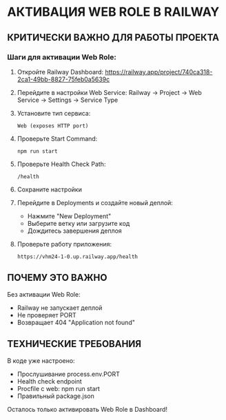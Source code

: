 # АКТИВАЦИЯ WEB ROLE В RAILWAY

## КРИТИЧЕСКИ ВАЖНО ДЛЯ РАБОТЫ ПРОЕКТА

### Шаги для активации Web Role:

1. Откройте Railway Dashboard:
   https://railway.app/project/740ca318-2ca1-49bb-8827-75feb0a5639c

2. Перейдите в настройки Web Service:
   Railway → Project → Web Service → Settings → Service Type

3. Установите тип сервиса:
   ```
   Web (exposes HTTP port)
   ```

4. Проверьте Start Command:
   ```
   npm run start
   ```

5. Проверьте Health Check Path:
   ```
   /health
   ```

6. Сохраните настройки

7. Перейдите в Deployments и создайте новый деплой:
   - Нажмите "New Deployment"
   - Выберите ветку или загрузите код
   - Дождитесь завершения деплоя

8. Проверьте работу приложения:
   ```
   https://vhm24-1-0.up.railway.app/health
   ```

## ПОЧЕМУ ЭТО ВАЖНО

Без активации Web Role:
- Railway не запускает деплой
- Не проверяет PORT
- Возвращает 404 "Application not found"

## ТЕХНИЧЕСКИЕ ТРЕБОВАНИЯ

В коде уже настроено:
- Прослушивание process.env.PORT
- Health check endpoint
- Procfile с web: npm run start
- Правильный package.json

Осталось только активировать Web Role в Dashboard!
